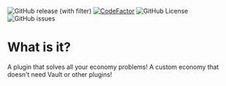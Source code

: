 ![GitHub release (with filter)](https://img.shields.io/github/v/release/NotMarra/NotCredits) [![CodeFactor](https://www.codefactor.io/repository/github/notmarra/notcredits/badge)](https://www.codefactor.io/repository/github/notmarra/notcredits) ![GitHub License](https://img.shields.io/github/license/NotMarra/NotCredits) ![GitHub issues](https://img.shields.io/github/issues/NotMarra/NotCredits)


# What is it?

A plugin that solves all your economy problems! A custom economy that doesn't need Vault or other plugins!
